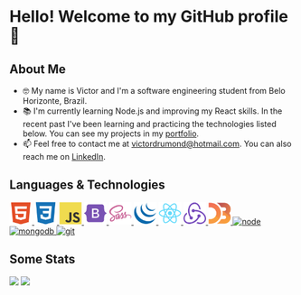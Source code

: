 # Hello! Welcome to my GitHub profile 👋

## About Me

* 🤓 My name is Victor and I'm a software engineering student from Belo Horizonte, Brazil.
* 📚 I'm currently learning Node.js and improving my React skills. In the recent past I've been learning and practicing the technologies listed below. You can see my projects in my [portfolio](https://victordrumond.github.io/portfolio/).
* 📫 Feel free to contact me at victordrumond@hotmail.com. You can also reach me on [LinkedIn](https://www.linkedin.com/in/victordmds/).

## Languages & Technologies

<a href="https://www.w3.org/html" title="HTML">
  <img src="https://raw.githubusercontent.com/devicons/devicon/master/icons/html5/html5-plain.svg" alt="html" width="40" height="40"/>
</a>
<a href="https://www.w3schools.com/css" title="CSS">
  <img src="https://raw.githubusercontent.com/devicons/devicon/master/icons/css3/css3-plain.svg" alt="css" width="40" height="40"/>
</a>
<a href="https://developer.mozilla.org/en/javascript" title="JavaScript">
  <img src="https://raw.githubusercontent.com/devicons/devicon/master/icons/javascript/javascript-original.svg" alt="javascript" width="40" height="40"/>
</a>
<a href="https://getbootstrap.com" title="Bootstrap">
  <img src="https://raw.githubusercontent.com/devicons/devicon/master/icons/bootstrap/bootstrap-plain.svg" alt="bootstrap" width="40" height="40"/>
</a>
<a href="https://sass-lang.com" title="Sass">
  <img src="https://raw.githubusercontent.com/devicons/devicon/master/icons/sass/sass-original.svg" alt="sass" width="40" height="40"/>
</a>
<a href="https://jquery.com" title="jQuery">
  <img src="https://raw.githubusercontent.com/devicons/devicon/master/icons/jquery/jquery-original.svg" alt="jquery" width="40" height="40"/>
</a>
<a href="https://reactjs.org" title="React">
  <img src="https://raw.githubusercontent.com/devicons/devicon/master/icons/react/react-original.svg" alt="react" width="40" height="40"/>
</a>
<a href="https://redux.js.org" title="Redex">
  <img src="https://raw.githubusercontent.com/devicons/devicon/master/icons/redux/redux-original.svg" alt="redux" width="40" height="40"/>
</a>
<a href="https://d3js.org" title="D3.js">
  <img src="https://raw.githubusercontent.com/devicons/devicon/master/icons/d3js/d3js-original.svg" alt="d3" width="40" height="40"/>
</a>
<a href="https://nodejs.org/en" title="Node.js">
  <img src="https://cdn.jsdelivr.net/gh/devicons/devicon/icons/nodejs/nodejs-original.svg" alt="node" width="40" height="40"/>
</a>
<a href="https://www.mongodb.com" title="MongoDB">
  <img src="https://cdn.jsdelivr.net/gh/devicons/devicon/icons/mongodb/mongodb-original.svg" alt="mongodb" width="40" height="40"/>
</a>
<a href="https://git-scm.com" title="Git">
  <img src="https://cdn.jsdelivr.net/gh/devicons/devicon/icons/git/git-original.svg" alt="git" width="40" height="40"/>
</a>

## Some Stats

<img src="https://github-readme-stats.vercel.app/api/top-langs/?username=victordrumond&layout=compact&show_icons=true" />
<img src="https://github-readme-stats.vercel.app/api?username=victordrumond&show_icons=true" />
